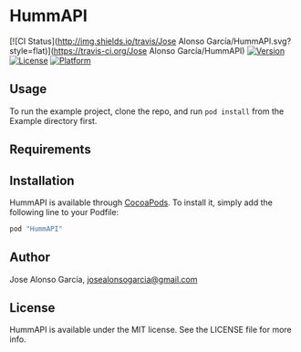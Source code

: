# HummAPI

[![CI Status](http://img.shields.io/travis/Jose Alonso García/HummAPI.svg?style=flat)](https://travis-ci.org/Jose Alonso García/HummAPI)
[![Version](https://img.shields.io/cocoapods/v/HummAPI.svg?style=flat)](http://cocoapods.org/pods/HummAPI)
[![License](https://img.shields.io/cocoapods/l/HummAPI.svg?style=flat)](http://cocoapods.org/pods/HummAPI)
[![Platform](https://img.shields.io/cocoapods/p/HummAPI.svg?style=flat)](http://cocoapods.org/pods/HummAPI)

## Usage

To run the example project, clone the repo, and run `pod install` from the Example directory first.

## Requirements

## Installation

HummAPI is available through [CocoaPods](http://cocoapods.org). To install
it, simply add the following line to your Podfile:

```ruby
pod "HummAPI"
```

## Author

Jose Alonso García, josealonsogarcia@gmail.com

## License

HummAPI is available under the MIT license. See the LICENSE file for more info.
